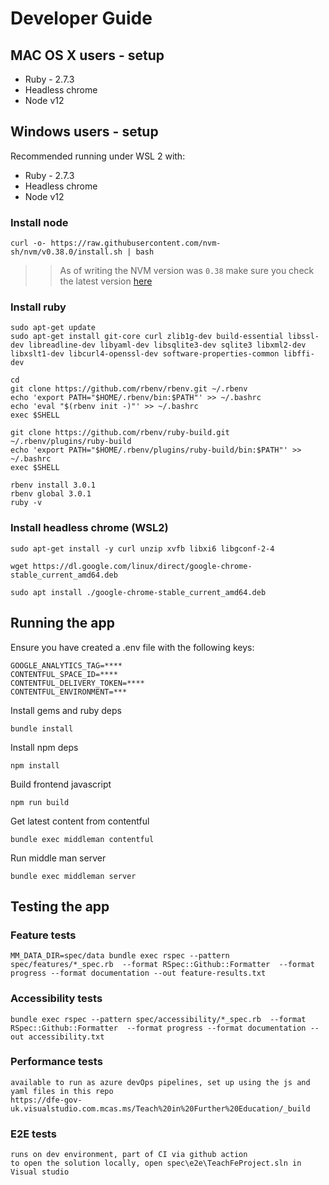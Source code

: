 # Developer Guide

## MAC OS X users - setup

* Ruby - 2.7.3
* Headless chrome
* Node v12

## Windows users - setup

Recommended running under WSL 2 with: 

* Ruby - 2.7.3
* Headless chrome
* Node v12

### Install node

    curl -o- https://raw.githubusercontent.com/nvm-sh/nvm/v0.38.0/install.sh | bash

>> As of writing the NVM version was `0.38` make sure you check the latest version [here](https://github.com/nvm-sh/nvm/releases)
### Install ruby

    sudo apt-get update
    sudo apt-get install git-core curl zlib1g-dev build-essential libssl-dev libreadline-dev libyaml-dev libsqlite3-dev sqlite3 libxml2-dev libxslt1-dev libcurl4-openssl-dev software-properties-common libffi-dev

    cd
    git clone https://github.com/rbenv/rbenv.git ~/.rbenv
    echo 'export PATH="$HOME/.rbenv/bin:$PATH"' >> ~/.bashrc
    echo 'eval "$(rbenv init -)"' >> ~/.bashrc
    exec $SHELL
    
    git clone https://github.com/rbenv/ruby-build.git ~/.rbenv/plugins/ruby-build
    echo 'export PATH="$HOME/.rbenv/plugins/ruby-build/bin:$PATH"' >> ~/.bashrc
    exec $SHELL
    
    rbenv install 3.0.1
    rbenv global 3.0.1
    ruby -v    

### Install headless chrome (WSL2)


    sudo apt-get install -y curl unzip xvfb libxi6 libgconf-2-4
    
    wget https://dl.google.com/linux/direct/google-chrome-stable_current_amd64.deb

    sudo apt install ./google-chrome-stable_current_amd64.deb

## Running the app

Ensure you have created a .env file with the following keys: 

    GOOGLE_ANALYTICS_TAG=****
    CONTENTFUL_SPACE_ID=****
    CONTENTFUL_DELIVERY_TOKEN=****
    CONTENTFUL_ENVIRONMENT=***

Install gems and ruby deps 

    bundle install

Install npm deps

    npm install

Build frontend javascript
    
    npm run build

Get latest content from contentful

    bundle exec middleman contentful

Run middle man server

    bundle exec middleman server

## Testing the app

### Feature tests 
    
    MM_DATA_DIR=spec/data bundle exec rspec --pattern spec/features/*_spec.rb  --format RSpec::Github::Formatter  --format progress --format documentation --out feature-results.txt

### Accessibility tests

    bundle exec rspec --pattern spec/accessibility/*_spec.rb  --format RSpec::Github::Formatter  --format progress --format documentation --out accessibility.txt

### Performance tests

    available to run as azure devOps pipelines, set up using the js and yaml files in this repo
    https://dfe-gov-uk.visualstudio.com.mcas.ms/Teach%20in%20Further%20Education/_build

### E2E tests

    runs on dev environment, part of CI via github action
    to open the solution locally, open spec\e2e\TeachFeProject.sln in Visual studio